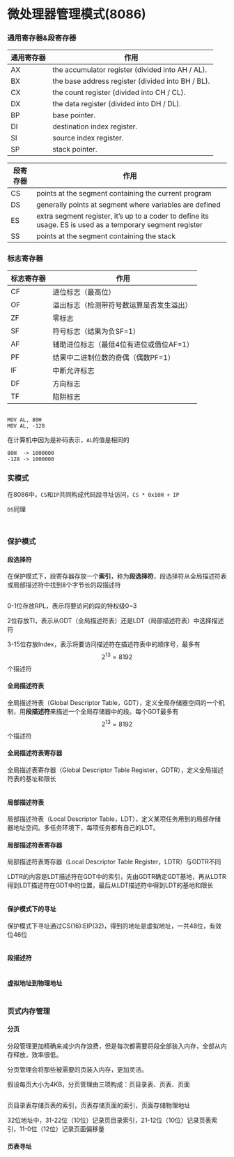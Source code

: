# 微处理器管理模式(8086)

### 通用寄存器&段寄存器

| 通用寄存器 | 作用                                                |
| ----- | ------------------------------------------------- |
| AX    | the accumulator register (divided into AH / AL).  |
| BX    | the base address register (divided into BH / BL). |
| CX    | the count register (divided into CH / CL).        |
| DX    | the data register (divided into DH / DL).         |
| BP    | base pointer.                                     |
| DI    | destination index register.                       |
| SI    | source index register.                            |
| SP    | stack pointer.                                    |

| 段寄存器 | 作用                                                                                                         |
| ---- | ---------------------------------------------------------------------------------------------------------- |
| CS   | points at the segment containing the current program                                                       |
| DS   | generally points at segment where variables are defined                                                    |
| ES   | extra segment register, it’s up to a coder to define its usage. ES is used as a temporary segment register |
| SS   | points at the segment containing the stack                                                                 |

### 标志寄存器

| 标志寄存器 | 作用                     |
| ----- | ---------------------- |
| CF    | 进位标志（最高位）              |
| OF    | 溢出标志（检测带符号数运算是否发生溢出）   |
| ZF    | 零标志                    |
| SF    | 符号标志（结果为负SF=1）         |
| AF    | 辅助进位标志（最低4位有进位或借位AF=1） |
| PF    | 结果中二进制位数的奇偶（偶数PF=1）    |
| IF    | 中断允许标志                 |
| DF    | 方向标志                   |
| TF    | 陷阱标志                   |

<figure><img src="../../.gitbook/assets/image (2) (1).png" alt=""><figcaption></figcaption></figure>

```armasm
MOV AL, 80H
MOV AL, -128
```

在计算机中因为是补码表示，`AL`的值是相同的

```
80H  -> 1000000
-128 -> 1000000
```

### 实模式

在8086中，`CS`和`IP`共同构成代码段寻址访问，`CS * 0x10H + IP`

`DS`同理

<figure><img src="../../.gitbook/assets/image (1) (1).png" alt=""><figcaption></figcaption></figure>

<figure><img src="../../.gitbook/assets/image (6).png" alt=""><figcaption></figcaption></figure>

### 保护模式

#### 段选择符

在保护模式下，段寄存器存放一个**索引**，称为**段选择符**，段选择符从全局描述符表或局部描述符中找到8个字节长的段描述符

<figure><img src="../../.gitbook/assets/image (2) (2).png" alt=""><figcaption></figcaption></figure>

0-1位存放RPL，表示将要访问的段的特权级0\~3

2位存放TI，表示从GDT（全局描述符表）还是LDT（局部描述符表）中选择描述符

3-15位存放Index，表示将要访问描述符在描述符表中的顺序号，最多有$$2^{13}=8192$$个描述符

#### 全局描述符表

全局描述符表（Global Descriptor Table，GDT），定义全局存储器空间的一个机制，用**段描述符**来描述一个全局存储器中的段。每个GDT最多有$$2^{13}=8192$$​个描述符

#### 全局描述符表寄存器

全局描述表寄存器（Global Descriptor Table Register，GDTR），定义全局描述符表的基址和限长

<figure><img src="../../.gitbook/assets/image (5).png" alt=""><figcaption></figcaption></figure>

#### 局部描述符表

局部描述符表（Local Descriptor Table，LDT），定义某项任务用到的局部存储器地址空间。多任务环境下，每项任务都有自己的LDT。

#### 局部描述符表寄存器

局部描述符表寄存器（Local Descriptor Table Register，LDTR）与GDTR不同

LDTR的内容是LDT描述符在GDT中的索引，先由GDTR确定GDT基地，再从LDTR得到LDT描述符在GDT中的位置，最后从LDT描述符中得到LDT的基地和限长

<figure><img src="../../.gitbook/assets/image (3).png" alt=""><figcaption></figcaption></figure>

#### 保护模式下的寻址

保护模式下寻址通过CS(16):EIP(32)，得到的地址是虚拟地址，一共48位，有效位46位

<figure><img src="../../.gitbook/assets/image (4).png" alt=""><figcaption></figcaption></figure>

#### 段描述符

<figure><img src="../../.gitbook/assets/image.png" alt=""><figcaption></figcaption></figure>

#### 虚拟地址到物理地址

<figure><img src="../../.gitbook/assets/image (7).png" alt=""><figcaption></figcaption></figure>

### 页式内存管理

#### 分页

分段管理更加精确来减少内存浪费，但是每次都需要将段全部装入内存，全部从内存释放，效率很低。

分页管理会将那些被需要的页装入内存，更加灵活。

假设每页大小为4KB，分页管理由三项构成：页目录表、页表、页面

<figure><img src="../../.gitbook/assets/image (2).png" alt=""><figcaption></figcaption></figure>

页目录表存储页表的索引，页表存储页面的索引，页面存储物理地址

32位地址中，31-22位（10位）记录页目录索引，21-12位（10位）记录页表索引，11-0位（12位）记录页面偏移量

#### 页表寻址

<figure><img src="../../.gitbook/assets/image (1).png" alt=""><figcaption></figcaption></figure>

